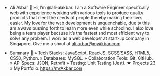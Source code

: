 - Ali Akbar
👋 Hi, I’m @ali-alakbar. I am a Software Engineer specifically web with experience working with various tools to produce quality products that meet the needs of people thereby making their lives easier.
My love for the web development is unquenchable, due to this am always pushing forth to learn more even while schooling. 
I also love being a team player because it’s the fastest and most efficient way to solve any problem. 
I work as a web developer at start-up company in Singapore.
Give me a shout at ali.akbar@myAkbar.com


- Summary 👀
» Tech Stacks: JavaScript, ReactJS, SCSS/SASS, HTML5, CSS3, Python. 
» Databases: MySQL.
» Collaboration Tools: Git, GitHub.
» API Specs: JSON, Retrofit
» Testing: Unit Testing (Jest).
★ Projects 23
» My Portfolio: https://myAkbar.com

 
<!-- - 🌱 I’m currently learning ...
- 💞️ I’m looking to collaborate on ...
- 📫 How to reach me ...
 -->
<!---
ali-alakbar/ali-alakbar is a ✨ special ✨ repository because its `README.md` (this file) appears on your GitHub profile.
You can click the Preview link to take a look at your changes.
--->
